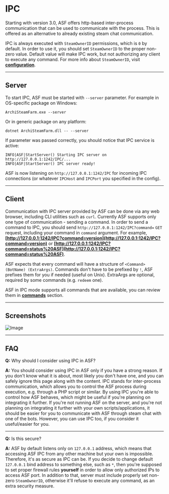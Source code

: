 # IPC

Starting with version 3.0, ASF offers http-based inter-process communication that can be used to communicate with the process. This is offered as an alternative to already existing steam chat communication.

IPC is always executed with `SteamOwnerID` permissions, which is `0` by default. In order to use it, you should set `SteamOwnerID` to the proper non-zero value. Default value will make IPC work, but not authorizing any client to execute any command. For more info about `SteamOwnerID`, visit **[configuration](https://github.com/JustArchi/ArchiSteamFarm/wiki/Configuration)**.

---

## Server

To start IPC, ASF must be started with `--server` parameter. For example in OS-specific package on Windows:
```
ArchiSteamFarm.exe --server
```

Or in generic package on any platform:
```
dotnet ArchiSteamFarm.dll -- --server
```

If parameter was passed correctly, you should notice that IPC service is active:
```
INFO|ASF|StartServer() Starting IPC server on http://127.0.0.1:1242/IPC/...
INFO|ASF|StartServer() IPC server ready!
```

ASF is now listening on `http://127.0.0.1:1242/IPC` for incoming IPC connections (or whatever `IPCHost` and `IPCPort` you specified in the config).

---

## Client

Communication with IPC server provided by ASF can be done via any web browser, including CLI utilities such as `curl`. Currently ASF supports only one type of communication - sending a command. In order to send a command to IPC, you should send `http://127.0.0.1:1242/IPC?command=` `GET` request, including your command in `command` argument. For example, **[http://127.0.0.1:1242/IPC?command=version](http://127.0.0.1:1242/IPC?command=version)** or **[http://127.0.0.1:1242/IPC?command=status%20ASF](http://127.0.0.1:1242/IPC?command=status%20ASF)**.

ASF expects that every command will have a structure of `<Command> (BotName) (ExtraArgs)`. Commands don't have to be prefixed by `!`, ASF prefixes them for you if needed (useful on Unix). ExtraArgs are optional, required by some commands (e.g. `redeem` one).

ASF in IPC mode supports all commands that are available, you can review them in **[commands](https://github.com/JustArchi/ArchiSteamFarm/wiki/Commands)** section.

---

## Screenshots

![Image](http://i.imgur.com/Ue8q3uZ.png)

---

## FAQ

**Q:** Why should I consider using IPC in ASF?

**A:** You should consider using IPC in ASF only if you have a strong reason. If you don't know what it is about, most likely you don't have one, and you can safely ignore this page along with the content. IPC stands for inter-process communication, which allows you to control the ASF process during execution, e.g. through a PHP script or similar. By using IPC you're able to control how ASF behaves, which might be useful if you're planning on integrating it further. If you're not running ASF on the server, and you're not planning on integrating it further with your own scripts/applications, it should be easier for you to communicate with ASF through steam chat with one of the bots. However, you can use IPC too, if you consider it useful/easier for you.

---

**Q:** Is this secure?

**A:** ASF by default listens only on `127.0.0.1` address, which means that accessing ASF IPC from any other machine but your own is impossible. Therefore, it's as secure as IPC can be. If you decide to change default `127.0.0.1` bind address to something else, such as `*`, then you're supposed to set proper firewall rules **yourself** in order to allow only authorized IPs to access ASF port. In addition to that, server must include properly set non-zero `SteamOwnerID`, otherwise it'll refuse to execute any command, as an extra security measure.